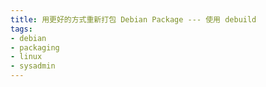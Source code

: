 ```yaml
---
title: 用更好的方式重新打包 Debian Package --- 使用 debuild
tags:
- debian
- packaging
- linux
- sysadmin
---
```


<!--more-->
